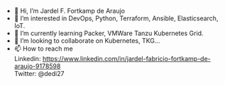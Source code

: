 - 👋 Hi, I’m Jardel F. Fortkamp de Araujo
- 👀 I’m interested in DevOps, Python, Terraform, Ansible, Elasticsearch, IoT.
- 🌱 I’m currently learning Packer, VMWare Tanzu Kubernetes Grid.
- 💞️ I’m looking to collaborate on Kubernetes, TKG...
- 📫 How to reach me  
      Linkedin: https://www.linkedin.com/in/jardel-fabricio-fortkamp-de-araujo-9178598  
      Twitter: @dedi27

<!---
dedi27/dedi27 is a ✨ special ✨ repository because its `README.md` (this file) appears on your GitHub profile.
You can click the Preview link to take a look at your changes.
--->
